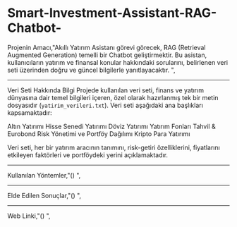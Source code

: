 # Smart-Investment-Assistant-RAG-Chatbot-
Projenin Amacı,"Akıllı Yatırım Asistanı görevi görecek, RAG (Retrieval Augmented Generation) temelli bir Chatbot geliştirmektir. Bu asistan, kullanıcıların yatırım ve finansal konular hakkındaki sorularını, belirlenen veri seti üzerinden doğru ve güncel bilgilerle yanıtlayacaktır. ",

---

Veri Seti Hakkında Bilgi
Projede kullanılan veri seti, finans ve yatırım dünyasına dair temel bilgileri içeren, özel olarak hazırlanmış tek bir metin dosyasıdır (`yatirim_verileri.txt`). Veri seti aşağıdaki ana başlıkları kapsamaktadır:

Altın Yatırımı 
Hisse Senedi Yatırımı 
Döviz Yatırımı 
Yatırım Fonları 
Tahvil & Eurobond 
Risk Yönetimi ve Portföy Dağılımı 
Kripto Para Yatırımı 

Veri seti, her bir yatırım aracının tanımını, risk-getiri özelliklerini, fiyatlarını etkileyen faktörleri ve portföydeki yerini açıklamaktadır.

---

Kullanılan Yöntemler,"() ",

---

Elde Edilen Sonuçlar,"() ",

---

Web Linki,"() ",
